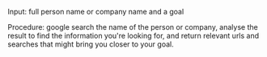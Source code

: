 Input: full person name or company name and a goal

Procedure: google search the name of the person or company, analyse the result to find the information you're looking for, and return relevant urls and searches that might bring you closer to your goal.
